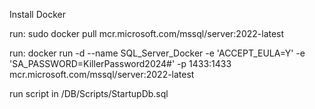 Install Docker

run:
sudo docker pull mcr.microsoft.com/mssql/server:2022-latest

run: 
docker run -d --name SQL_Server_Docker -e 'ACCEPT_EULA=Y' -e 'SA_PASSWORD=KillerPassword2024#' -p 1433:1433 mcr.microsoft.com/mssql/server:2022-latest 

run script in /DB/Scripts/StartupDb.sql
